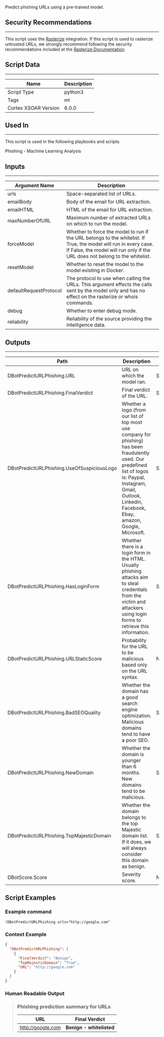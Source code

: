 Predict phishing URLs using a pre-trained model.

## Security Recommendations

---

This script uses the [Rasterize](https://xsoar.pan.dev/docs/reference/integrations/rasterize) integration. If this script is used to rasterize untrusted URLs, we strongly recommend following the security recommendations included at the [Rasterize Documentation](https://xsoar.pan.dev/docs/reference/integrations/rasterize).

## Script Data

---

| **Name** | **Description** |
| --- | --- |
| Script Type | python3 |
| Tags | ml |
| Cortex XSOAR Version | 6.0.0 |

## Used In

---
This script is used in the following playbooks and scripts.

Phishing - Machine Learning Analysis

## Inputs

---

| **Argument Name** | **Description** |
| --- | --- |
| urls | Space-separated list of URLs. |
| emailBody | Body of the email for URL extraction. |
| emailHTML | HTML of the email for URL extraction. |
| maxNumberOfURL | Maximum number of extracted URLs on which to run the model. |
| forceModel | Whether to force the model to run if the URL belongs to the whitelist. If True, the model will run in every case. If False, the model will run only if the URL does not belong to the whitelist. |
| resetModel | Whether to reset the model to the model existing in Docker. |
| defaultRequestProtocol | The protocol to use when calling the URLs. This argument effects the calls sent by the model only and has no effect on the rasterize or whois commands. |
| debug | Whether to enter debug mode. |
| reliability | Reliability of the source providing the intelligence data. |

## Outputs

---

| **Path** | **Description** | **Type** |
| --- | --- | --- |
| DBotPredictURLPhishing.URL | URL on which the model ran. | String |
| DBotPredictURLPhishing.FinalVerdict | Final verdict of the URL. | String |
| DBotPredictURLPhishing.UseOfSuspiciousLogo | Whether a logo \(from our list of top most use company for phishing\) has been fraudulently used. Our predefined list of logos is: Paypal, Instagram, Gmail, Outlook, Linkedin, Facebook, Ebay, amazon, Google, Microsoft. | String |
| DBotPredictURLPhishing.HasLoginForm | Whether there is a login form in the HTML. Usually phishing attacks aim to steal credentials from the victim and attackers using login forms to retrieve this information. | String |
| DBotPredictURLPhishing.URLStaticScore | Probability for the URL to be malicious based only on the URL syntax. | Number |
| DBotPredictURLPhishing.BadSEOQuality | Whether the domain has a good search engine optimization. Malicious domains tend to have a poor SEO. | String |
| DBotPredictURLPhishing.NewDomain | Whether the domain is younger than 6 months. New domains tend to be malicious. | String |
| DBotPredictURLPhishing.TopMajesticDomain | Whether the domain belongs to the top Majestic domain list. If it does, we will always consider this domain as benign. | String |
| DBotScore.Score | Severity score. | Number |


## Script Examples

### Example command

```!DBotPredictURLPhishing urls="http://google.com"```

### Context Example

```json
{
  "DBotPredictURLPhishing": [
    {
      "FinalVerdict": "Benign",
      "TopMajesticDomain": "True",
      "URL": "http://google.com"
    }
  ]
}
```

### Human Readable Output

>### Phishing prediction summary for URLs
>
>|URL|Final Verdict|
>|---|---|
>| http://google.com | **Benign - whitelisted** |

